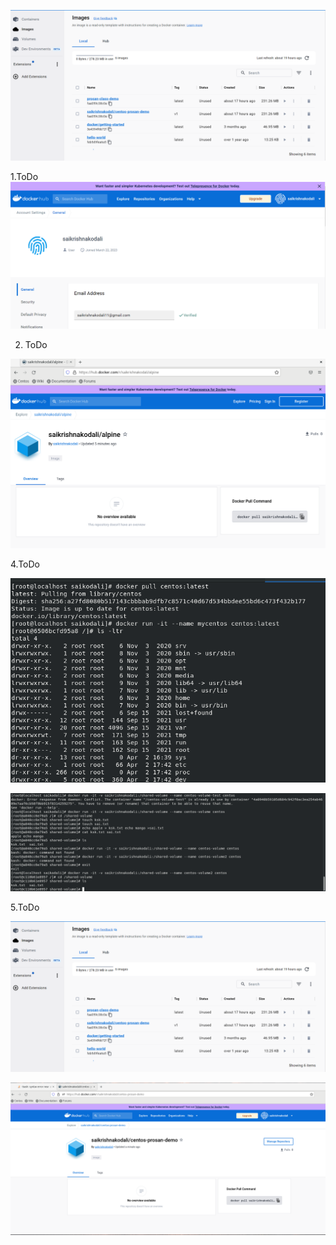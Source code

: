 ![Screenshot 2023-04-03 165951.png](/.attachments/Screenshot%202023-04-03%20165951-de331cd3-6633-4344-a4d6-9dab31047e33.png)

1.ToDo
![Screenshot 2023-04-03 150228.png](/.attachments/Screenshot%202023-04-03%20150228-d443e135-66f6-4a70-b780-a4a1d78c95a9.png)


2. ToDo


![Screenshot 2023-04-01 221932.png](/.attachments/Screenshot%202023-04-01%20221932-09f0f1ca-d2d7-44c6-a235-39bb103795f5.png)


4.ToDo

![Screenshot 2023-04-02 134749.png](/.attachments/Screenshot%202023-04-02%20134749-a42e7834-67dd-44a1-9e48-faf6ec5daf4f.png)



![Screenshot 2023-04-02 205035.png](/.attachments/Screenshot%202023-04-02%20205035-cc0b70c2-2ea3-44e2-b441-94fc70fd5c40.png)



5.ToDo


![Screenshot 2023-04-03 165951.png](/.attachments/Screenshot%202023-04-03%20165951-de331cd3-6633-4344-a4d6-9dab31047e33.png)

![Screenshot 2023-04-02 223724.png](/.attachments/Screenshot%202023-04-02%20223724-5727ad79-7667-4f9c-899c-6beb9ac4026b.png)